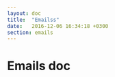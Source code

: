 ```yaml
---
layout: doc
title:  "Emailss"
date:   2016-12-06 16:34:18 +0300
section: emails
---
```


# Emails doc
